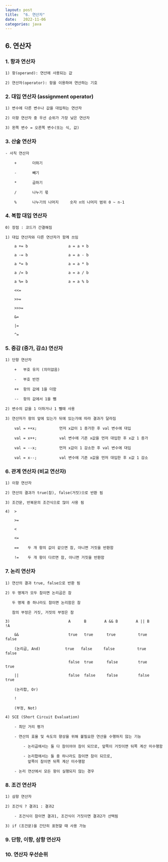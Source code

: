 ```yaml
---
layout: post
title:  "6. 연산자"
date:   2022-11-06
categories: java
---
```


## 6. 연산자

### 1. 항과 연산자

    1) 항(operand): 연산에 사용되는 값

    2) 연산자(operator): 항을 이용하여 연산하는 기호

### 2. 대입 연산자 (assignment operator)

    1) 변수에 다른 변수나 값을 대입하는 연산자

    2) 이항 연산자 중 우선 순위가 가장 낮은 연산자

    3) 왼쪽 변수 = 오른쪽 변수(또는 식, 값)

### 3. 산술 연산자

    - 사칙 연산자

        +       더하기

        -       빼기
        
        *       곱하기

        /       나누기 몫

        %       나누기의 나머지     숫자 n의 나머지 범위 0 ~ n-1

### 4. 복합 대입 연산자 

    0) 장점 : 코드가 간결해짐

    1) 대입 연산자와 다른 연산자가 함께 쓰임 

        a += b                  a = a + b 

        a -= b                  a = a - b 

        a *= b                  a = a * b 

        a /= b                  a = a / b 

        a %= b                  a = a % b 

        <<=

        >>=

        >>>=

        &=

        |=

        ^=

### 5. 증감 (증가, 감소) 연산자

    1) 단항 연산자 

        +   부호 유지 (의미없음)

        -   부호 반전 

        ++  항의 값에 1을 더함

        --  항의 값에서 1을 뺌

    2) 변수의 값을 1 더하거나 1 뺄때 사용 

    3) 연산자가 항의 앞에 있는가 뒤에 있는가에 따라 결과가 달라짐 

        val = ++x;          먼저 x값이 1 증가한 후 val 변수에 대입  

        val = x++;          val 변수에 기존 x값을 먼저 대입한 후 x값 1 증가

        val = --x;          먼저 x값이 1 감소한 후 val 변수에 대입  

        val = x--;          val 변수에 기존 x값을 먼저 대입한 후 x값 1 감소   

### 6. 관계 연산자 (비교 연산자)

    1) 이항 연산자        

    2) 연산의 결과가 true(참), false(거짓)으로 반환 됨

    3) 조건문, 반복문의 조건식으로 많이 사용 됨 

    4)  >

        >=

        <

        <=

        ==    두 개 항의 값이 같으면 참, 아니면 거짓을 반환함

        !=    두 개 항이 다르면 참, 아니면 거짓을 반환함

### 7. 논리 연산자 

    1) 연산의 결과 true, false으로 반환 됨

    2) 두 명제가 모두 참이면 논리곱은 참

       두 명제 중 하나라도 참이면 논리함은 참

       참의 부정은 거짓, 거짓의 부정은 참

    3)                          A      B        A && B        A || B         !A

        &&                      true   true      true          true          false 

        (논리곱, And)           true   false     false          true          false

                                false  true      false         true           true

        ||                      false  false     false         false          true

        (논리합, Or)

        !

        (부정, Not)

    4) SCE (Short Circuit Evaluation)  

        - 최단 거리 평가 

        - 연산의 효율 및 속도의 향상을 위해 불필요한 연산을 수행하지 않는 기능  

            - 논리곱에서는 둘 다 참이어야 참이 되므로, 앞쪽이 거짓이면 뒤쪽 계산 미수행함

            - 논리합에서는 둘 중 하나라도 참이면 참이 되므로, 
              앞쪽이 참이면 뒤쪽 계산 미수행함   

        - 논리 연산에서 모든 항이 실행되지 않는 경우 

### 8. 조건 연산자 

    1) 삼항 연산자 

    2) 조건식 ? 결과1 : 결과2

        - 조건식이 참이면 결과1, 조건식이 거짓이면 결과2가 선택됨

    3) if (조건문)을 간단히 표현할 때 사용 가능

### 9. 단항, 이항, 삼항 연산자 

### 10. 연산자 우선순위 
                    